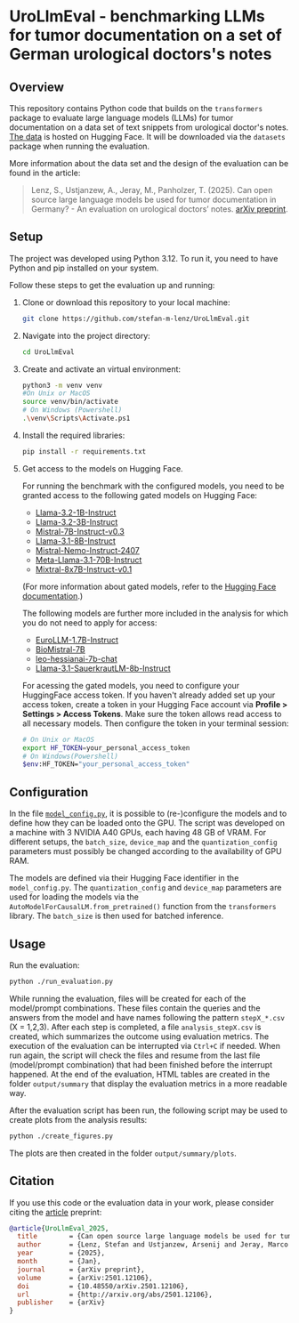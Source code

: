 # UroLlmEval - benchmarking LLMs for tumor documentation on a set of German urological doctors's notes

## Overview

This repository contains Python code that builds on the `transformers` package to evaluate large language models (LLMs) for tumor documentation on a data set of text snippets from urological doctor's notes.
[The data](https://huggingface.co/datasets/stefan-m-lenz/UroLlmEvalSet) is hosted on Hugging Face. It will be downloaded via the `datasets` package when running the evaluation.

More information about the data set and the design of the evaluation can be found in the article:

> Lenz, S., Ustjanzew, A., Jeray, M., Panholzer, T. (2025). Can open source large language models be used for tumor documentation in Germany?  - An evaluation on urological doctors’ notes. [arXiv preprint](http://arxiv.org/abs/2501.12106).


## Setup
The project was developed using Python 3.12.
To run it, you need to have Python and pip installed on your system.

Follow these steps to get the evaluation up and running:

1. Clone or download this repository to your local machine:
    ```bash
    git clone https://github.com/stefan-m-lenz/UroLlmEval.git
    ```

2. Navigate into the project directory:
    ```bash
    cd UroLlmEval
    ```

3. Create and activate an virtual environment:
    ```bash
    python3 -m venv venv
    #On Unix or MacOS
    source venv/bin/activate
    # On Windows (Powershell)
    .\venv\Scripts\Activate.ps1
    ```

4. Install the required libraries:
    ```bash
    pip install -r requirements.txt
    ```

5. Get access to the models on Hugging Face.

    For running the benchmark with the configured models, you need to be granted access to the following gated models on Hugging Face:
    - [Llama-3.2-1B-Instruct](https://huggingface.co/meta-llama/Llama-3.2-1B-Instruct)
    - [Llama-3.2-3B-Instruct](https://huggingface.co/meta-llama/Llama-3.2-3B-Instruct)
    - [Mistral-7B-Instruct-v0.3](https://huggingface.co/mistralai/Mistral-7B-Instruct-v0.3)
    - [Llama-3.1-8B-Instruct](https://huggingface.co/meta-llama/Llama-3.1-8B-Instruct)
    - [Mistral-Nemo-Instruct-2407](https://huggingface.co/mistralai/Mistral-Nemo-Instruct-2407)
    - [Meta-Llama-3.1-70B-Instruct](https://huggingface.co/meta-llama/Llama-3.1-70B-Instruct)
    - [Mixtral-8x7B-Instruct-v0.1](https://huggingface.co/mistralai/Mixtral-8x7B-Instruct-v0.1)

    (For more information about gated models, refer to the [Hugging Face documentation](https://huggingface.co/docs/hub/models-gated).)

    The following models are further more included in the analysis for which you do not need to apply for access:
    - [EuroLLM-1.7B-Instruct](https://huggingface.co/utter-project/EuroLLM-1.7B-Instruct)
    - [BioMistral-7B](https://huggingface.co/BioMistral/BioMistral-7B)
    - [leo-hessianai-7b-chat](https://huggingface.co/LeoLM/leo-hessianai-7b-chat)
    - [Llama-3.1-SauerkrautLM-8b-Instruct](https://huggingface.co/LeoLM/leo-hessianai-7b-chat)

    For acessing the gated models, you need to configure your HuggingFace access token.
    If you haven't already added set up your access token, create a token in your Hugging Face account
    via **Profile > Settings > Access Tokens**.
    Make sure the token allows read access to all necessary models.
    Then configure the token in your terminal session:
    ```bash
    # On Unix or MacOS
    export HF_TOKEN=your_personal_access_token
    # On Windows(Powershell)
    $env:HF_TOKEN="your_personal_access_token"
    ```

## Configuration

In the file [`model_config.py`](model_config.py), it is possible to (re-)configure the models and to define how they can be loaded onto the GPU.
The script was developed on a machine with 3 NVIDIA A40 GPUs, each having 48 GB of VRAM.
For different setups, the `batch_size`, `device_map` and the `quantization_config` parameters must possibly be changed according to the availability of GPU RAM.

The models are defined via their Hugging Face identifier in the `model_config.py`.
The `quantization_config` and `device_map` parameters are used for loading the models via the `AutoModelForCausalLM.from_pretrained()` function from the `transformers` library.
The `batch_size` is then used for batched inference.


## Usage

Run the evaluation:
```bash
python ./run_evaluation.py
```

While running the evaluation, files will be created for each of the model/prompt combinations.
These files contain the queries and the answers from the model and have names following the pattern `stepX_*.csv` (X = 1,2,3).
After each step is completed, a file `analysis_stepX.csv` is created, which summarizes the outcome using evaluation metrics.
The execution of the evaluation can be interrupted via `Ctrl+C` if needed.
When run again, the script will check the files and resume from the last file (model/prompt combination) that had been finished before the interrupt happened.
At the end of the evaluation, HTML tables are created in the folder `output/summary` that display the evaluation metrics in a more readable way.

After the evaluation script has been run, the following script may be used to create plots from the analysis results:

```bash
python ./create_figures.py
```

The plots are then created in the folder `output/summary/plots`.

## Citation

If you use this code or the evaluation data in your work, please consider citing the [article](http://arxiv.org/abs/2501.12106) preprint:

```bibtex
@article{UroLlmEval_2025,
  title        = {Can open source large language models be used for tumor documentation in {Germany}? - {An} evaluation on urological doctors' notes},
  author       = {Lenz, Stefan and Ustjanzew, Arsenij and Jeray, Marco and Panholzer, Torsten},
  year         = {2025},
  month        = {Jan},
  journal      = {arXiv preprint},
  volume       = {arXiv:2501.12106},
  doi          = {10.48550/arXiv.2501.12106},
  url          = {http://arxiv.org/abs/2501.12106},
  publisher    = {arXiv}
}
```

